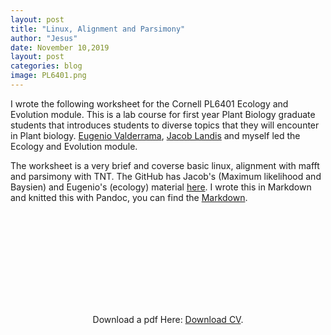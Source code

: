 ```yaml
---
layout: post
title: "Linux, Alignment and Parsimony"
author: "Jesus"
date: November 10,2019
layout: post
categories: blog
image: PL6401.png
---
```

I wrote the following worksheet for the Cornell PL6401 Ecology and Evolution module. This is a lab course for first year Plant Biology graduate students that introduces students to diverse topics that they will encounter in Plant biology. [Eugenio Valderrama](http://blogs.cornell.edu/specht/eugenio-valderrama/), [Jacob Landis](http://blogs.cornell.edu/specht/jacob-landis/) and myself led the Ecology and Evolution module. 

The worksheet is a very brief and coverse basic linux, alignment with mafft and parsimony with TNT. The GitHub has Jacob's (Maximum likelihood and Baysien) and Eugenio's (ecology) material [here](https://github.com/Jesusthebotanist/PLBIO6401_EcologyEvolution_Module_2019). I wrote this in Markdown and knitted this with Pandoc, you can find the [Markdown](https://github.com/Jesusthebotanist/PLBIO6401_EcologyEvolution_Module_2019/tree/master/Day1/markdownFiles).



<p align="center">
<object data="https://jesusthebotanist.github.io/assets/pdfs/Day1_Worksheet_LinuxAlignmentParsimony.pdf" type="application/pdf" width="700px" height="700px">
    <embed src="https://drive.google.com/viewerng/viewer?embedded=true&url=https://jesusthebotanist.github.io/assets/pdfs/Day1_Worksheet_LinuxAlignmentParsimony.pdf">
        <p> Download a pdf Here: <a href="https://jesusthebotanist.github.io/assets/pdfs/Day1_Worksheet_LinuxAlignmentParsimony.pdf.pdf">Download CV</a>.</p>
</object>
